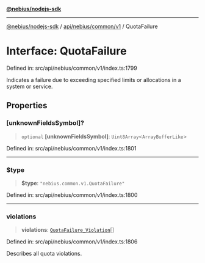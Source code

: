 [**@nebius/nodejs-sdk**](../../../../../README.md)

---

[@nebius/nodejs-sdk](../../../../../README.md) / [api/nebius/common/v1](../README.md) / QuotaFailure

# Interface: QuotaFailure

Defined in: src/api/nebius/common/v1/index.ts:1799

Indicates a failure due to exceeding specified limits or allocations in a system or service.

## Properties

### \[unknownFieldsSymbol\]?

> `optional` **\[unknownFieldsSymbol\]**: `Uint8Array`\<`ArrayBufferLike`\>

Defined in: src/api/nebius/common/v1/index.ts:1801

---

### $type

> **$type**: `"nebius.common.v1.QuotaFailure"`

Defined in: src/api/nebius/common/v1/index.ts:1800

---

### violations

> **violations**: [`QuotaFailure_Violation`](QuotaFailure_Violation.md)[]

Defined in: src/api/nebius/common/v1/index.ts:1806

Describes all quota violations.
